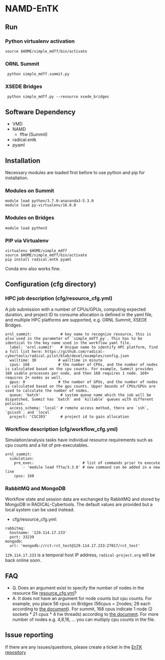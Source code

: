 
# NAMD-EnTK

## Run

### Python virtualenv activation

```
source $HOME/simple_mdff/bin/activate
```


### ORNL Summit

```
 python simple_mdff.summit.py
```

### XSEDE Bridges

```
 python simple_mdff.py --resource xsede_bridges
```

## Software Dependency

- VMD
- NAMD
  - fftw (Summit)
- radical.entk
- pyaml
  
## Installation

Necessary modules are loaded first before to use python and pip for installation.

### Modules on Summit

```
module load python/3.7.0-anaconda3-5.3.0
module load py-virtualenv/16.0.0
```

### Modules on Bridges

```
module load python3
```

### PIP via Virtualenv

```
virtualenv $HOME/simple_mdff
source $HOME/simple_mdff/bin/activate
pip install radical.entk pyaml 
```

Conda env also works fine.


## Configuration (cfg directory)

### HPC job description (cfg/resource_cfg.yml)

A job submission with a number of CPUs/GPUs, computing expected duration, and project ID to consume allocation is defined in the yaml file, and multiple HPC platforms are supported, e.g. ORNL Summit, XSEDE Bridges.

```
ornl_summit:             # key name to recognize resource, this is also used in the parameter of `simple_mdff.py`. This has to be identical to the key name used in the workflow yaml file.
  label: 'ornl.summit'   # Unique name to identify HPC platform, find a full list here: https://github.com/radical-cybertools/radical.pilot/blob/devel/examples/config.json
  walltime: 30          # walltime in minute
  cpus: 168             # the number of CPUs, and the number of nodes is calculated based on the cpu counts. For example, Summit provides 168 usable processes per node, and then 168 requires 1 node. 169+ requires 2+ nodes as well.
  gpus: 0               # the number of GPUs, and the number of nodes is calculated based on the gpu counts. Upper bounds of CPUs/GPUs are used to calculate the number of nodes.
  queue: 'batch'         # system queue name which the job will be dispatched, Summit has `batch` and `killable` queues with different policies.
  access_schema: 'local' # remote access method, there are `ssh`, `gsissh`, and `local`
  project: 'CSC393'      # project id to gain allocation
```

### Workflow description (cfg/workflow_cfg.yml)

Simulation/analysis tasks have individual resource requirements such as cpu counts and a list of pre-executables.

```
ornl_summit:
  simulation:
    pre_exec:                      # list of commands prior to execute
        - 'module load fftw/3.3.8' # new command can be added in a new line
    cpus: 160
```

### RabbitMQ and MongoDB

Workflow state and session data are exchanged by RabbitMQ and stored by MongoDB in RADICAL-Cybertools. The default values are provided but a local system can be used instead.

- cfg/resource_cfg.yml:
``` 
rabbitmq:
  hostname: '129.114.17.233'
  port: 33239
mongodb:
  url: 'mongodb://rct:rct_test@129.114.17.233:27017/rct_test'
```

 `129.114.17.233` is a temporal host IP address, `radical-project.org` will be back online soon.

## FAQ

- Q. Does an argument exist to specify the number of nodes in the resource file [resource_cfg.yml](resource_cfg.yml)? 
- A. It does not have an argument for node counts but cpu counts. For example, you place 56 cpus on Bridges (56cpus = 2nodes; 28 each according to [the document](https://portal.xsede.org/psc-bridges)). For summit, 168 cpus indicate 1 node (2 sockets * 21 cpus * 4 hw threads) according to [the document](https://docs.olcf.ornl.gov/systems/summit_user_guide.html).
For more number of nodes e.g. 4,8,16, … you can multiply cpu counts in the file.

## Issue reporting

If there are any issues/questions, please create a ticket in the 
[EnTK repository](https://github.com/radical-cybertools/radical.entk)



